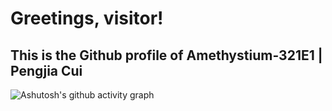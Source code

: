 # **Greetings, visitor!**

## This is the Github profile of **Amethystium-321E1 | Pengjia Cui**

<!--
**Amethystium-321E1/Amethystium-321E1** is a ✨ _special_ ✨ repository because its `README.md` (this file) appears on your GitHub profile.

Here are some ideas to get you started:

- 🔭 I’m currently working on ...
- 🌱 I’m currently learning ...
- 👯 I’m looking to collaborate on ...
- 🤔 I’m looking for help with ...
- 💬 Ask me about ...
- 📫 How to reach me: ...
- 😄 Pronouns: ...
- ⚡ Fun fact: ...
-->

![Ashutosh's github activity graph](https://github-readme-activity-graph.vercel.app/graph?username=Amethystium-321E1&theme=github&custom_title=Ad%20Astra%20Per%20Aspera)
